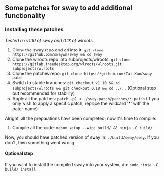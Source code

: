 ## Some patches for sway to add additional functionality

### Installing these patches
*Tested on v1.10 of sway and 0.18 of wlroots*

1. Clone the sway repo and cd into it: `git clone https://github.com/swaywm/sway && cd sway`
2. Clone the wlroots repo into subprojects/wlroots: `git clone https://gitlab.freedesktop.org/wlroots/wlroots.git subprojects/wlroots`
4. Clone the patches repo: `git clone https://github.com/Zai-Kun/sway-patch`
3. Switch to stable branches: `git checkout v1.10 && cd subprojects/wlroots && git checkout 0.18 && cd ../..` (Optional step but recommended for stability)
5. Apply all the patches: `patch -p1 < ./sway-patch/patches/*.patch` (If you only wish to apply a specific patch, replace the wildcard '*' with the patch name)

Alright, all the preparations have been completed; now it's time to compile:
1. Compile all the code: `meson setup --wipe build/ && ninja -C build/`

Now, you should have patched version of sway in: `./build/sway/sway`. If you don't, then something went wrong.

#### Optional step
If you want to install the compiled sway into your system, do: `sudo ninja -C build/ install`
